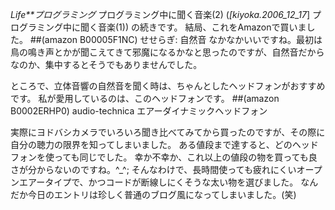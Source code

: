 *Life**プログラミング* プログラミング中に聞く音楽(2)
(*[kiyoka.2006_12_17*] プログラミング中に聞く音楽(1)) の続きです。
結局、これをAmazonで買いました。
 ##(amazon B00005F1NC)  せせらぎ: 自然音
なかなかいいですね。最初は鳥の鳴き声とかが聞こえてきて邪魔になるかなと思ったのですが、自然音だからなのか、集中するとそうでもありませんでした。

ところで、立体音響の自然音を聞く時は、ちゃんとしたヘッドフォンがおすすめです。
私が愛用しているのは、このヘッドフォンです。
 ##(amazon B0002ERHP0)  audio-technica エアーダイナミックヘッドフォン <ATH-AD700>

実際にヨドバシカメラでいろいろ聞き比べてみてから買ったのですが、その際に自分の聴力の限界を知ってしまいました。
ある値段まで達すると、どのヘッドフォンを使っても同じでした。
幸か不幸か、これ以上の値段の物を買っても良さが分からないのですね。^_^;
そんなわけで、長時間使っても疲れにくいオープンエアータイプで、かつコードが断線しにくそうな太い物を選びました。
なんだか今日のエントリは珍しく普通のブログ風になってしまいました。(笑)
